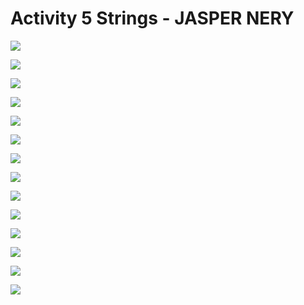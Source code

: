 # Activity 5 Strings - JASPER NERY

![](prog1.JPG)

![](prog2.JPG)

![](prog3.JPG)

![](prog4.JPG)

![](prog5.JPG)

![](titlepage.png)

![](enterstring.png)

![](remove.png)

![](viewstring.png)

![](search1.png)

![](search2.png)

![](search3.png)

![](search4.png)

![](search5.png)
